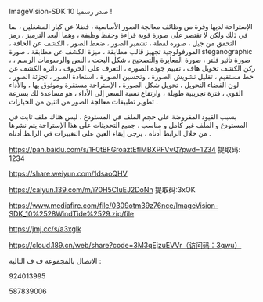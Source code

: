 ImageVision-SDK 10 صدر رسميا ! 

 الإستراحة لديها وفرة من وظائف معالجة الصور الأساسية ، فضلا عن كبار المشغلين ، بما في ذلك ولكن لا تقتصر على صورة قوية قراءة وحفظ وظيفة ، وهما البعد الترميز ، رمز التحقق من جيل ، صورة لقطة ، تشفير الصور ، ضغط الصور ، الكشف عن الحافة ، المورفولوجية تجهيز قالب مطابقة ، ميزة الكشف عن مطابقة ، صورة steganographic ، صورة تأثير فلتر ، صورة المعايرة والتصحيح ، شكل البحث ، النص والرسومات الرسم ، ركن الكشف   تحويل هاف ، تقييم جودة الصورة ، التعرف على الحروف ، دائرة الكشف عن خط مستقيم ، تقليل تشويش الصورة ، وتحسين الصورة ، استعادة الصور ، تجزئة الصور ، لون الفضاء التحويل ، تحويل شكل الصورة ، الإستراحة مستقرة وموثوق بها ، والأداء القوي ، فترة تجريبية طويلة ، وارتفاع نسبة السعر إلى الأداء ، هو مساعدة لك بسرعة تطوير تطبيقات معالجة الصور من اثنين من الخيارات . 
 
 بسبب القيود المفروضة على حجم الملف في المستودع ، ليس هناك ملف ثابت في المستودع و الملف غير كامل و مناسب .   جميع التحديثات على هذا الإستراحة يتم نشرها من خلال الرابط أدناه ، يرجى إبقاء العين على التغييرات في الرابط أدناه .
 
https://pan.baidu.com/s/1F0tBFGroaztEflMBXPFVvQ?pwd=1234 提取码: 1234

https://share.weiyun.com/1dsaoQHV

https://caiyun.139.com/m/i?0H5CIuEJ2DoNn 提取码:3xOK

https://www.mediafire.com/file/0309otm39z76nce/ImageVision-SDK_10%2528WindTide%2529.zip/file

https://jmj.cc/s/a3xglk

https://cloud.189.cn/web/share?code=3M3qEjzuEVVr（访问码：3qwu）

الاتصال بالمجموعة ف ف التالية :

924013995

587839006

